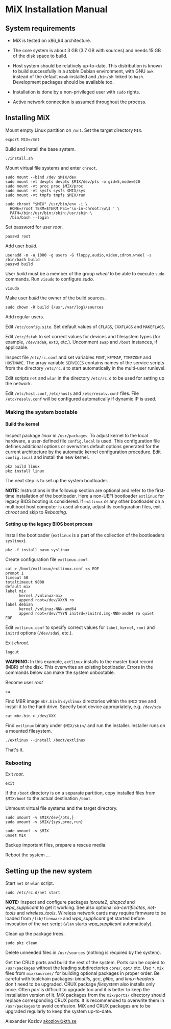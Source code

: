 MiX Installation Manual
=======================

System requirements
-------------------

* MiX is tested on x86_64 architecture.

* The core system is about 3 GB (3.7 GB with sources) and needs 15 GB
of the disk space to build.

* Host system should be relatively up-to-date. This distribution is
known to build successfully in a *stable* Debian environment, with GNU
`awk` instead of the default `mawk` installed and `/bin/sh` linked to
`bash`. Development packages should be available too.

* Installation is done by a non-privileged user with `sudo` rights.

* Active network connection is assumed throughout the process.


Installing MiX
--------------

Mount empty Linux partition on `/mnt`. Set the target directory `MIX`.

	export MIX=/mnt

Build and install the base system.

	./install.sh

Mount virtual file systems and enter `chroot`.

	sudo mount --bind /dev $MIX/dev
	sudo mount -vt devpts devpts $MIX/dev/pts -o gid=5,mode=620
	sudo mount -vt proc proc $MIX/proc
	sudo mount -vt sysfs sysfs $MIX/sys
	sudo mount -vt tmpfs tmpfs $MIX/run

	sudo chroot "$MIX" /usr/bin/env -i \
	  HOME=/root TERM=$TERM PS1='\u-in-chroot:\w\$ ' \
	  PATH=/bin:/usr/bin:/sbin:/usr/sbin \
	  /bin/bash --login

Set password for user *root*.

	passwd root

Add user *build*. 

	useradd -m -u 1000 -g users -G floppy,audio,video,cdrom,wheel -s /bin/bash build
	passwd build

User *build* must be a member of the group *wheel* to be able to execute
`sudo` commands. Run `visudo` to configure *sudo*.

	visudo

Make user *build* the owner of the build sources.

	sudo chown -R build {/usr,/var/log}/sources

Add regular users.

Edit `/etc/config.site`. Set default values of `CFLAGS`, `CXXFLAGS` and
`MAKEFLAGS`.

Edit `/etc/fstab` to set correct values for devices and filesystem types
(for example, `/dev/sda9`, `ext3`, etc.). Uncomment `swap` and `/boot`
instances, if applicable.

Inspect file `/etc/rc.conf` and set variables `FONT`, `KEYMAP`, `TIMEZONE`
and `HOSTNAME`. The array variable `SERVICES` contains names of the
service scripts from the directory `/etc/rc.d` to start automatically
in the multi-user runlevel.

Edit scripts `net` and `wlan` in the directory `/etc/rc.d` to be used
for setting up the network.

Edit `/etc/host.conf`, `/etc/hosts` and `/etc/resolv.conf` files. File
`/etc/resolv.conf` will be configured automatically if dynamic IP is used.


### Making the system bootable ###

#### Build the kernel ####

Inspect package *linux* in `/usr/packages`. To adjust kernel to the local
hardware, a user-defined file `config.local` is used. This configuration
file defines additional options or overwrites default options generated
for the current architecture by the automatic kernel configuration
procedure. Edit `config.local` and install the new kernel.

	pkz build linux
	pkz install linux

The next step is to set up the system bootloader.

**NOTE:** Instructions in the followup section are optional and refer to
the first-time installation of the bootloader. Here a non-UEFI bootloader
`extlinux` for legacy BIOS booting is considered. If `extlinux` or any
other bootloader on a multiboot host computer is used already, adjust
its configuration files, exit *chroot* and skip to *Rebooting*.


#### Setting up the legacy BIOS boot process ####

Install the bootloader (`extlinux` is a part of the collection of the
bootloaders `syslinux`).

	pkz -f install nasm syslinux

Create configuration file `extlinux.conf`.

	cat > /boot/extlinux/extlinux.conf << EOF
	prompt 1
	timeout 50
	totaltimeout 9000
	default mix
	label mix
	      kernel /vmlinuz-mix
	      append root=/dev/XXXN ro
	label debian
	      kernel /vmlinuz-NNN-amd64
	      append root=/dev/YYYN initrd=/initrd.img-NNN-amd64 ro quiet
	EOF

Edit `extlinux.conf` to specify correct values for `label`, `kernel`,
`root` and `initrd` options (`/dev/sda9`, etc.).

Exit *chroot*.

	logout

**WARNING:** In this example, `extlinux` installs to the master boot
record (MBR) of the disk. This overwrites an existing bootloader. Errors
in the commands below can make the system unbootable.

Become user *root*

	su

Find MBR image `mbr.bin` in `syslinux` directories within the `$MIX`
tree and install it to the hard drive. Specify boot device appropriately,
e.g. `/dev/sda`

	cat mbr.bin > /dev/XXX

Find `extlinux` binary under `$MIX/sbin/` and run the installer.
Installer runs on a mounted filesystem.

	./extlinux --install /boot/extlinux 

That's it.


### Rebooting ###

Exit *root*.

	exit

If the `/boot` directory is on a separate partition, copy installed
files from `$MIX/boot` to the actual destination `/boot`.

Unmount virtual file systems and the target directory.

	sudo umount -v $MIX/dev{/pts,}
	sudo umount -v $MIX/{sys,proc,run}

	sudo umount -v $MIX
	unset MIX

Backup important files, prepare a rescue media.

Reboot the system ...


Setting up the new system
-------------------------

Start `net` or `wlan` script.

	sudo /etc/rc.d/net start

**NOTE:** Inspect and configure packages *iproute2*, *dhcpcd* and
*wpa_supplicant* to get it working. See also optional *ca-certificates*,
*net-tools* and *wireless_tools*. Wireless network cards may require
firmware to be loaded from `/lib/firmware` and *wpa_supplicant*
get started before invocation of the `net` script (`wlan` starts
*wpa_supplicant* automaticaly).

Clean up the package trees.

	sudo pkz clean

Delete unneeded files in `/usr/sources` (nothing is required by the
system).

Get the CRUX ports and build the rest of the system. Ports can be copied
to `/usr/packages` without the leading subdirectories `core/`, `opt/`
etc. Use `*.mix` files from `mix/sources/` for building optional packages
in proper order. Be careful with toolchain packages: *binutils*, *gcc*,
*glibc*, and *linux-headers* don't need to be upgraded. CRUX package
*filesystem* also installs only once. Often *perl* is difficult to
upgrade too and it is better to keep the installation version of it. MiX
packages from the `mix/ports/` directory should replace corresponding
CRUX ports. It is recommended to overwrite them in `/usr/packages` to
avoid confusion.  MiX and CRUX packages are to be upgraded regularly to
keep the system up-to-date.

Alexander Kozlov <akozlov@kth.se>  
